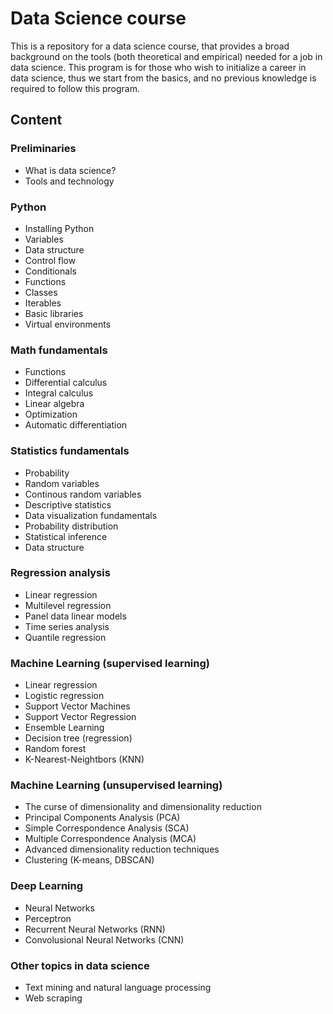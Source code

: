 # Data Science course

This is a repository for a data science course, that provides a broad background on the tools (both theoretical and empirical) needed for a job in data science. This program is for those who wish to initialize a career in data science, thus we start from the basics, and no previous knowledge is required to follow this program.

## Content

### Preliminaries

- What is data science?
- Tools and technology

### Python

- Installing Python 
- Variables
- Data structure
- Control flow
- Conditionals
- Functions
- Classes
- Iterables
- Basic libraries
- Virtual environments

### Math fundamentals

- Functions
- Differential calculus
- Integral calculus
- Linear algebra
- Optimization
- Automatic differentiation

### Statistics fundamentals

- Probability
- Random variables
- Continous random variables
- Descriptive statistics
- Data visualization fundamentals
- Probability distribution
- Statistical inference
- Data structure

### Regression analysis

- Linear regression
- Multilevel regression
- Panel data linear models
- Time series analysis
- Quantile regression

### Machine Learning (supervised learning)

- Linear regression
- Logistic regression
- Support Vector Machines
- Support Vector Regression
- Ensemble Learning
- Decision tree (regression)
- Random forest
- K-Nearest-Neightbors (KNN)

### Machine Learning (unsupervised learning)

- The curse of dimensionality and dimensionality reduction
- Principal Components Analysis (PCA)
- Simple Correspondence Analysis (SCA)
- Multiple Correspondence Analysis (MCA)
- Advanced dimensionality reduction techniques
- Clustering (K-means, DBSCAN)
  
### Deep Learning

- Neural Networks
- Perceptron
- Recurrent Neural Networks (RNN)
- Convolusional Neural Networks (CNN)

### Other topics in data science

- Text mining and natural language processing
- Web scraping
